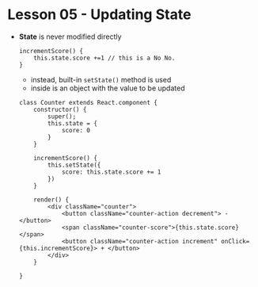 # Lesson 05 - Updating State

- **State** is never modified directly

    ```
    incrementScore() {
        this.state.score +=1 // this is a No No.
    }
    ```

    - instead, built-in `setState()` method is used
    - inside is an object with the value to be updated

    ```
    class Counter extends React.component {
        constructor() {
            super();
            this.state = {
                score: 0
            }
        }

        incrementScore() {
            this.setState({
                score: this.state.score += 1
            })
        }

        render() {
            <div className="counter">
                <button className="counter-action decrement"> - </button>
                <span className="counter-score">{this.state.score}</span>
                <button className="counter-action increment" onClick={this.incrementScore}> + </button>
            </div>
        }

    }
    ```